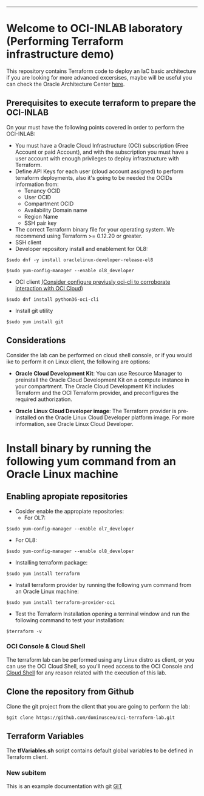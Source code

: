 ---

# Welcome to OCI-INLAB laboratory (Performing Terraform infrastructure demo)
This repository contains Terraform code to deploy an IaC basic architecture
if you are looking for more advanced excersises, maybe will be useful you
can check the Oracle Architecture Center [here]().

## Prerequisites to execute terraform to prepare the OCI-INLAB
On your must have the following points covered in order to perform the OCI-INLAB:
* You must have a Oracle Cloud Infrastructure (OCI) subscription (Free Account or paid Account), and with the subscription you must have a user account with enough privileges to deploy infrastructure with Terraform.
* Define API Keys for each user (cloud account assigned) to perform terraform deployments, also it's going to be needed the OCIDs information from:
  - Tenancy OCID
  - User OCID
  - Compartment OCID
  - Availability Domain name
  - Region Name
  - SSH pair key   
* The correct Terraform binary file for your operating system. We recommend using Terraform >= 0.12.20 or greater.
* SSH client
* Developer repository install and enablement for OL8:
```
$sudo dnf -y install oraclelinux-developer-release-el8
```
```
$sudo yum-config-manager --enable ol8_developer
```
* OCI client [(Consider configure previusly oci-cli to corroborate interaction with OCI Cloud)](https://docs.oracle.com/en-us/iaas/Content/API/Concepts/cliconcepts.htm)
```
$sudo dnf install python36-oci-cli
```
* Install git utility
```
$sudo yum install git
```
	
## Considerations
Consider the lab can be performed on cloud shell console, or if you would ike to perform it on Linux client, the following are options:

* **Oracle Cloud Development Kit**: You can use Resource Manager to preinstall the Oracle Cloud Development Kit on a compute instance in your compartment. The Oracle Cloud Development Kit includes Terraform and the OCI Terraform provider, and preconfigures the required authorization.

* **Oracle Linux Cloud Developer image**: The Terraform provider is pre-installed on the Oracle Linux Cloud Developer platform image. For more information, see Oracle Linux Cloud Developer.
	
# Install binary by running the following yum command from an Oracle Linux machine
## Enabling apropiate repositories

* Cosider enable the appropiate repositories:
  - For OL7:
``` 
$sudo yum-config-manager --enable ol7_developer
```
  - For OL8:
```
$sudo yum-config-manager --enable ol8_developer

```
* Installing terraform package:
```
$sudo yum install terraform
```
* Install terraform provider by running the following yum command from an Oracle Linux machine:
```
$sudo yum install terraform-provider-oci
```	
* Test the Terraform Installation opening a terminal window and run the following command to test your installation:
```
$terraform -v
```

### OCI Console & Cloud Shell
The terraform lab can be performed using any Linux distro as client, or you can use the OCI Cloud Shell, so you'll need
access to the OCI Console and [Cloud Shell](https://docs.cloud.oracle.com/en-us/iaas/Content/API/Concepts/cloudshellintro.htm) for any reason related with the execution of this lab.

## Clone the repository from Github
Clone the git project from the client that you are going to perform the lab:
```
$git clone https://github.com/dominusceo/oci-terraform-lab.git
```

## Terraform Variables
The **tfVariables.sh** script contains default global variables to be defined in Terraform client.

### New subitem
This is an example documentation with git  [GIT](https://wazuh.com/)
